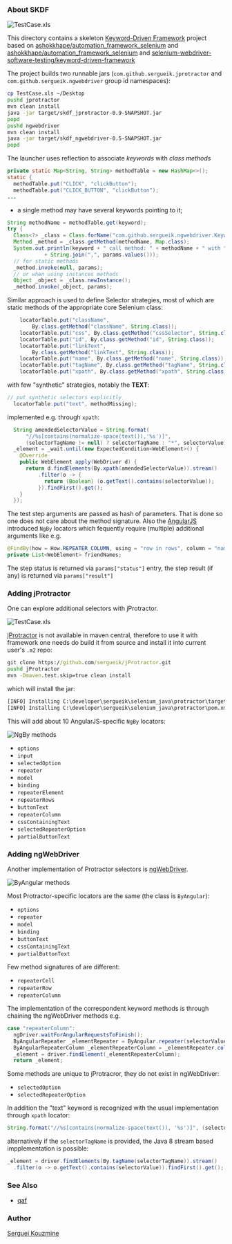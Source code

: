 ### About SKDF

![TestCase.xls](https://github.com/sergueik/skdf/blob/master/images/testcase_selenium.png)

This directory contains a skeleton [Keyword-Driven Framework](http://toolsqa.com/selenium-webdriver/keyword-driven-framework/introduction/) project based on
[ashokkhape/automation_framework_selenium](https://github.com/ashokkhape/automation_framework_selenium) and [ashokkhape/automation_framework_selenium](https://github.com/ashokkhape/automation_framework_selenium) and [selenium-webdriver-software-testing/keyword-driven-framework](https://github.com/selenium-webdriver-software-testing/keyword-driven-framework)

The project builds two runnable jars (`com.github.sergueik.jprotractor` and `com.github.sergueik.ngwebdriver` group id namespaces):
```bash
cp TestCase.xls ~/Desktop
pushd jprotractor
mvn clean install
java -jar target/skdf_jprotractor-0.9-SNAPSHOT.jar
popd
pushd ngwebdriver
mvn clean install
java -jar target/skdf_ngwebdriver-0.5-SNAPSHOT.jar
popd
```
The launcher uses reflection to associate _keywords_ with *class methods*
```java
private static Map<String, String> methodTable = new HashMap<>();
static {
  methodTable.put("CLICK", "clickButton");
  methodTable.put("CLICK_BUTTON", "clickButton");
...

```
- a single method may have several keywords pointing to it;
```java
String methodName = methodTable.get(keyword);
try {
  Class<?> _class = Class.forName("com.github.sergueik.ngwebdriver.KeywordLibrary");
  Method _method = _class.getMethod(methodName, Map.class);
  System.out.println(keyword + " call method: " + methodName + " with "
			+ String.join(",", params.values()));
  // for static methods
  _method.invoke(null, params);
  // or when using instances methods
  Object _object = _class.newInstance();
  _method.invoke(_object, params);
```
Similar approach is used to define Selector strategies, most of which are static methods of the appropriate core  Selenium class:
```java
    locatorTable.put("className",
        By.class.getMethod("className", String.class));
    locatorTable.put("css", By.class.getMethod("cssSelector", String.class));
    locatorTable.put("id", By.class.getMethod("id", String.class));
    locatorTable.put("linkText",
        By.class.getMethod("linkText", String.class));
    locatorTable.put("name", By.class.getMethod("name", String.class));
    locatorTable.put("tagName", By.class.getMethod("tagName", String.class));
    locatorTable.put("xpath", By.class.getMethod("xpath", String.class));
```

with few "synthetic" strategies, notably  the __TEXT__:

```java
// put synthetic selectors explicitly
  locatorTable.put("text", methodMissing);
```
implemented e.g. through `xpath`:

```java
  String amendedSelectorValue = String.format(
      "//%s[contains(normalize-space(text()),'%s')]",
      (selectorTagName != null) ? selectorTagName : "*", selectorValue);
  _element = _wait.until(new ExpectedCondition<WebElement>() {
    @Override
    public WebElement apply(WebDriver d) {
      return d.findElements(By.xpath(amendedSelectorValue)).stream()
          .filter(o -> {
            return (Boolean) (o.getText().contains(selectorValue));
          }).findFirst().get();
    }
  });
```

The test step arguments are passed as hash of parameters.  That is done so one does not care about the method signature.
Also the [AngularJS](https://angularjs.org/) introduced `NgBy` locators which fequently require (multiple) additional arguments like e.g.
```java
@FindBy(how = How.REPEATER_COLUMN, using = "row in rows", column = "name")
private List<WebElement> friendNames;
```
The step status is returned via `params["status"]` entry, the step result (if any) is returned via `params["result"]`

### Adding jProtractor

One can explore additional selectors with jProtractor.

![TestCase.xls](https://github.com/sergueik/skdf/blob/master/images/testcase_protractor.png)

[jProtractor](https://github.com/sergueik/jProtractor) is not available in maven central, therefore to use it with framework one needs do build it from source and
install it into current user's `.m2` repo:

```cmd
git clone https://github.com/sergueik/jProtractor.git
pushd jProtractor
mvn -Dmaven.test.skip=true clean install
```
which will install the jar:
```cmd
[INFO] Installing C:\developer\sergueik\selenium_java\protractor\target\jprotractor-1.2-SNAPSHOT.jar to C:\Users\Serguei\.m2\repository\com\jprotractor\jprotractor\1.2-SNAPSHOT\jprotractor-1.2-SNAPSHOT.jar
[INFO] Installing C:\developer\sergueik\selenium_java\protractor\pom.xml to C:\Users\Serguei\.m2\repository\com\jprotractor\jprotractor\1.2-SNAPSHOT\jprotractor-1.2-SNAPSHOT.pom
```
This will add about 10 AngularJS-specific `NgBy` locators:

![NgBy methods](https://github.com/sergueik/skdf/blob/master/images/ngby_methods.png)

* `options`
* `input`
* `selectedOption`
* `repeater`
* `model`
* `binding`
* `repeaterElement`
* `repeaterRows`
* `buttonText`
* `repeaterColumn`
* `cssContainingText`
* `selectedRepeaterOption`
* `partialButtonText`

### Adding ngWebDriver

Another implementation of Protractor selectors is [ngWebDriver](https://github.com/paul-hammant/ngWebDriver).

![ByAngular methods](https://github.com/sergueik/skdf/blob/master/images/byangular_methods.png)

Most Protractor-specific locators are the same (the class is `ByAngular`):

* `options`
* `repeater`
* `model`
* `binding`
* `buttonText`
* `cssContainingText`
* `partialButtonText`

Few method signatures of are different:

* `repeaterCell`
* `repeaterRow`
* `repeaterColumn`

The implementation of the correspondent keyword methods is through chaining the
ngWebDriver methods e.g.

```java
case "repeaterColumn":
  ngDriver.waitForAngularRequestsToFinish();
  ByAngularRepeater _elementRepeater = ByAngular.repeater(selectorValue);
  ByAngularRepeaterColumn _elementRepeaterColumn = _elementRepeater.column(selectorColumn);
  _element = driver.findElement(_elementRepeaterColumn);
  return _element;

```
Some methods are unique to jProtracror, they do not exist in ngWebDriver:

* `selectedOption`
* `selectedRepeaterOption`


In addition the "text" keyword is recognized with the usual implementation through `xpath` locator:
```java
String.format("//%s[contains(normalize-space(text()), '%s')]", (selectorTagName != null) ? selectorTagName : "*", selectorValue);
```
alternatively if the `selectorTagName` is provided, the Java 8 stream based impplementation is possible:
```java
_element = driver.findElements(By.tagName(selectorTagName)).stream()
  .filter(o -> o.getText().contains(selectorValue)).findFirst().get();
```

### See Also

* [qaf](https://github.com/qmetry/qaf)

### Author
[Serguei Kouzmine](kouzmine_serguei@yahoo.com)
